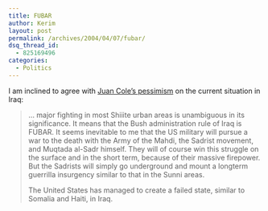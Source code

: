 ```yaml
---
title: FUBAR
author: Kerim
layout: post
permalink: /archives/2004/04/07/fubar/
dsq_thread_id:
  - 825169496
categories:
  - Politics
---
```

I am inclined to agree with <a href="http://www.juancole.com/2004_04_01_juancole_archive.html#108132804702558052" onclick="_gaq.push(['_trackEvent', 'outbound-article', 'http://www.juancole.com/2004_04_01_juancole_archive.html#108132804702558052', 'Juan Cole&#8217;s pessimism']);" >Juan Cole&#8217;s pessimism</a> on the current situation in Iraq:

> &#8230; major fighting in most Shiiite urban areas is unambiguous in its significance. It means that the Bush administration rule of Iraq is FUBAR. It seems inevitable to me that the US military will pursue a war to the death with the Army of the Mahdi, the Sadrist movement, and Muqtada al-Sadr himself. They will of course win this struggle on the surface and in the short term, because of their massive firepower. But the Sadrists will simply go underground and mount a longterm guerrilla insurgency similar to that in the Sunni areas.
> 
> The United States has managed to create a failed state, similar to Somalia and Haiti, in Iraq.


